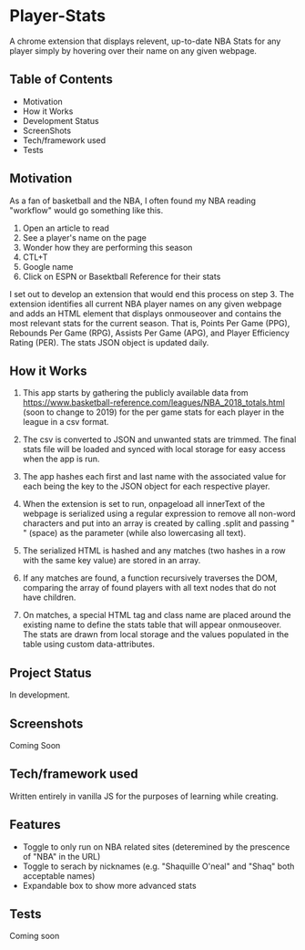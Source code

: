# Player-Stats
A chrome extension that displays relevent, up-to-date NBA Stats for any player simply by hovering over their name on any given webpage. 

## Table of Contents
- Motivation
- How it Works
- Development Status
- ScreenShots
- Tech/framework used
- Tests


## Motivation

As a fan of basketball and the NBA, I often found my NBA reading "workflow" would go something like this. 

1. Open an article to read
2. See a player's name on the page
3. Wonder how they are performing this season 
4. CTL+T
5. Google name
6. Click on ESPN or Basektball Reference for their stats 

I set out to develop an extension that would end this process on step 3. The extension identifies all current NBA player names on any given webpage and adds an HTML element that displays onmouseover and contains the most relevant stats for the current season. That is, Points Per Game (PPG), Rebounds Per Game (RPG), Assists Per Game (APG), and Player Efficiency Rating (PER). The stats JSON object is updated daily. 

## How it Works

1. This app starts by gathering the publicly available data from https://www.basketball-reference.com/leagues/NBA_2018_totals.html (soon to change to 2019) for the per game stats for each player in the league in a csv format. 

2. The csv is converted to JSON and unwanted stats are trimmed. The final stats file will be loaded and synced with local storage for easy access when the app is run. 

3. The app hashes each first and last name with the associated value for each being the key to the JSON object for each respective player. 

4. When the extension is set to run, onpageload all innerText of the webpage is serialized using a regular expression to remove all non-word characters and put into an array is created by calling .split and passing " " (space) as the parameter (while also lowercasing all text).

5. The serialized HTML is hashed and any matches (two hashes in a row with the same key value) are stored in an array. 

6. If any matches are found, a function recursively traverses the DOM, comparing the array of found players with all text nodes that do not have children. 

7. On matches, a special HTML tag and class name are placed around the existing name to define the stats table that will appear onmouseover. The stats are drawn from local storage and the values populated in the table using custom data-attributes.  


## Project Status

In development.

## Screenshots 

Coming Soon

## Tech/framework used

Written entirely in vanilla JS for the purposes of learning while creating. 

## Features 

- Toggle to only run on NBA related sites (deteremined by the prescence of "NBA" in the URL)
- Toggle to serach by nicknames (e.g. "Shaquille O'neal" and "Shaq" both acceptable names)
- Expandable box to show more advanced stats

## Tests

Coming soon










